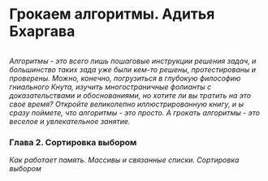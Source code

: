 # Грокаем алгоритмы. Адитья Бхаргава
<image src=https://img4.labirint.ru/rc/3a7e6da517de3fd690f748433aef73b4/363x561q80/books58/571060/cover.jpg?1598873204 alt=''>

_Алгоритмы - это всего лишь пошаговые инструкции решения задач, и большинство таких зада уже были кем-то решены, протестированы и проверены. Можно, конечно, погрузиться в глубокую философию гниального Кнута, изучить многостраничные фолианты с доказательствами и обоснованиями, но хотите ли вы тратить на это свое время? Откройте великолепно иллюстрированную книгу, и ы сразу поймете, что алгоритмы - это просто. А грокать алгоритмы - это веселое и увлекательное занятие._

### Глава 2. Сортировка выбором
_Как работает память. Массивы и связанные списки. Сортировка выбором_

